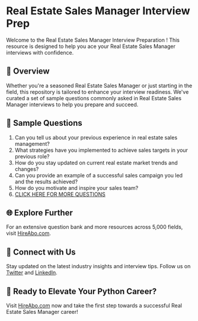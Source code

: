 # Real Estate Sales Manager Interview Prep

Welcome to the Real Estate Sales Manager Interview Preparation ! This resource is designed to help you ace your Real Estate Sales Manager interviews with confidence.

## 🚀 Overview

Whether you're a seasoned Real Estate Sales Manager or just starting in the field, this repository is tailored to enhance your interview readiness. We've curated a set of sample questions commonly asked in Real Estate Sales Manager interviews to help you prepare and succeed.

## 📝 Sample Questions

1. Can you tell us about your previous experience in real estate sales management?
2. What strategies have you implemented to achieve sales targets in your previous role?
3. How do you stay updated on current real estate market trends and changes?
4. Can you provide an example of a successful sales campaign you led and the results achieved?
5. How do you motivate and inspire your sales team?
6. [CLICK HERE FOR MORE QUESTIONS](https://hireabo.com/job/21_0_3/Real%20Estate%20Sales%20Manager)

## 🌐 Explore Further

For an extensive question bank and more resources across 5,000 fields, visit [HireAbo.com](https://www.hireabo.com).

## 📱 Connect with Us

Stay updated on the latest industry insights and interview tips. Follow us on [Twitter](https://twitter.com/hireabo) and [LinkedIn](https://www.linkedin.com/in/hire-abo-3609972a8/).

## 🚀 Ready to Elevate Your Python Career?

Visit [HireAbo.com](https://www.hireabo.com) now and take the first step towards a successful Real Estate Sales Manager career!